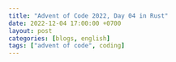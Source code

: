 ```yaml
---
title: "Advent of Code 2022, Day 04 in Rust"
date: 2022-12-04 17:00:00 +0700
layout: post
categories: [blogs, english]
tags: ["advent of code", coding]
---
```

